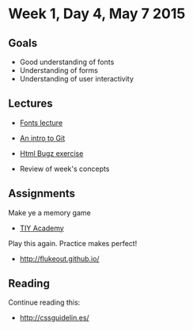 # Week 1, Day 4, May 7 2015

## Goals

- Good understanding of fonts
- Understanding of forms
- Understanding of user interactivity

## Lectures

- [Fonts lecture](https://github.com/tiy-durham-fe-cohort4/resources/blob/master/lessons/fonts-101.md)

- [An intro to Git](https://github.com/tiy-durham-fe-cohort4/resources/blob/master/lessons/forms.md)

- [Html Bugz exercise](https://github.com/tiy-durham-fe-cohort4/resources/tree/master/htmlbugs)

- Review of week's concepts

## Assignments

Make ye a memory game

- [TIY Academy](https://github.com/tiy-durham-fe-cohort4/resources/blob/master/assignments/tiy-academy-layout.md)

Play this again. Practice makes perfect!

- http://flukeout.github.io/

## Reading

Continue reading this:

- http://cssguidelin.es/
